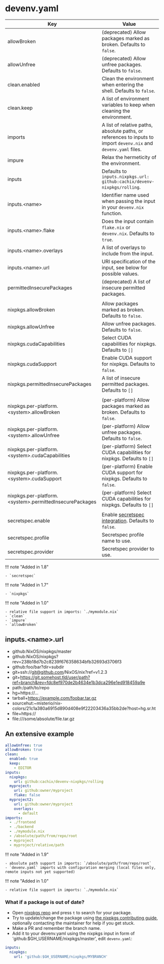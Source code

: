 # devenv.yaml

| Key                                                           | Value                                                                         |
|---------------------------------------------------------------|-------------------------------------------------------------------------------|
| allowBroken                                                   | (deprecated) Allow packages marked as broken. Defaults to `false`.            |
| allowUnfree                                                   | (deprecated) Allow unfree packages. Defaults to `false`.                      |
| clean.enabled                                                 | Clean the environment when entering the shell. Defaults to `false`.           |
| clean.keep                                                    | A list of environment variables to keep when cleaning the environment.        |
| imports                                                       | A list of relative paths, absolute paths, or references to inputs to import ``devenv.nix`` and ``devenv.yaml`` files. |
| impure                                                        | Relax the hermeticity of the environment.                                     |
| inputs                                                        | Defaults to `inputs.nixpkgs.url: github:cachix/devenv-nixpkgs/rolling`.       |
| inputs.&lt;name&gt;                                           | Identifier name used when passing the input in your ``devenv.nix`` function.  |
| inputs.&lt;name&gt;.flake                                     | Does the input contain ``flake.nix`` or ``devenv.nix``. Defaults to ``true``. |
| inputs.&lt;name&gt;.overlays                                  | A list of overlays to include from the input.                                 |
| inputs.&lt;name&gt;.url                                       | URI specification of the input, see below for possible values.                |
| permittedInsecurePackages                                     | (deprecated) A list of insecure permitted packages.                           |
|                                                               |                                                                               |
| nixpkgs.allowBroken                                           | Allow packages marked as broken. Defaults to `false`.                         |
| nixpkgs.allowUnfree                                           | Allow unfree packages. Defaults to `false`.                                   |
| nixpkgs.cudaCapabilities                                      | Select CUDA capabilities for nixpkgs. Defaults to `[]`                        |
| nixpkgs.cudaSupport                                           | Enable CUDA support for nixpkgs. Defaults to `false`.                         |
| nixpkgs.permittedInsecurePackages                             | A list of insecure permitted packages. Defaults to `[]`                       |
|                                                               |                                                                               |
| nixpkgs.per-platform.&lt;system&gt;.allowBroken               | (per-platform) Allow packages marked as broken. Defaults to `false`.          |
| nixpkgs.per-platform.&lt;system&gt;.allowUnfree               | (per-platform) Allow unfree packages. Defaults to `false`.                    |
| nixpkgs.per-platform.&lt;system&gt;.cudaCapabilities          | (per-platform) Select CUDA capabilities for nixpkgs. Defaults to `[]`         |
| nixpkgs.per-platform.&lt;system&gt;.cudaSupport               | (per-platform) Enable CUDA support for nixpkgs. Defaults to `false`.          |
| nixpkgs.per-platform.&lt;system&gt;.permittedInsecurePackages | (per-platform) Select CUDA capabilities for nixpkgs. Defaults to `[]`         |
|                                                               |                                                                               |
| secretspec.enable                                             | Enable [secretspec integration](../integrations/secretspec.md). Defaults to `false`.                           |
| secretspec.profile                                            | Secretspec profile name to use.                                               |
| secretspec.provider                                           | Secretspec provider to use.                                                   |

!!! note "Added in 1.8"

    - `secretspec`

!!! note "Added in 1.7"

    - `nixpkgs`

!!! note "Added in 1.0"

    - relative file support in imports: `./mymodule.nix`
    - `clean`
    - `impure`
    - `allowBroken`

## inputs.&lt;name&gt;.url

- github:NixOS/nixpkgs/master
- github:NixOS/nixpkgs?rev=238b18d7b2c8239f676358634bfb32693d3706f3
- github:foo/bar?dir=subdir
- git+ssh://git@github.com/NixOS/nix?ref=v1.2.3
- git+https://git.somehost.tld/user/path?ref=branch&rev=fdc8ef970de2b4634e1b3dca296e1ed918459a9e
- path:/path/to/repo
- hg+https://...
- tarball+https://example.com/foobar.tar.gz
- sourcehut:~misterio/nix-colors/21c1a380a6915d890d408e9f22203436a35bb2de?host=hg.sr.ht
- file+https://
- file:///some/absolute/file.tar.gz

## An extensive example

```yaml
allowUnfree: true
allowBroken: true
clean:
  enabled: true
  keep:
    - EDITOR
inputs:
  nixpkgs:
    url: github:cachix/devenv-nixpkgs/rolling
  myproject:
    url: github:owner/myproject
    flake: false
  myproject2:
    url: github:owner/myproject
    overlays:
      - default
imports:
  - ./frontend
  - ./backend
  - ./mymodule.nix
  - /absolute/path/from/repo/root
  - myproject
  - myproject/relative/path
```

!!! note "Added in 1.9"

    - absolute path support in imports: `/absolute/path/from/repo/root`
    - `devenv.yaml` imports with configuration merging (local files only, remote inputs not yet supported)

!!! note "Added in 1.0"

    - relative file support in imports: `./mymodule.nix`

### What if a package is out of date?

- Open [nixpkgs repo](https://github.com/NixOS/nixpkgs) and press `t` to search for your package.
- Try to update/change the package using [the nixpkgs contributing guide](https://nixos.org/manual/nixpkgs/stable/#chap-quick-start), optionally contacting the maintainer for help if you get stuck.
- Make a PR and remember the branch name.
- Add it to your devenv.yaml using the nixpkgs input in form of 'github:$GH_USERNAME/nixpkgs/master', edit `devenv.yaml`:

```yaml
inputs:
  nixpkgs:
    url: 'github:$GH_USERNAME/nixpkgs/MYBRANCH'
```


